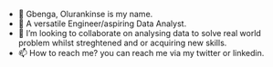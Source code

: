- 👋 Gbenga, Olurankinse is my name.
- 👀 A versatile Engineer/aspiring Data Analyst.
- 💞️ I’m looking to collaborate on analysing data to solve real world problem whilst streghtened and or acquiring new skills.
- 📫 How to reach me? you can reach me via my twitter or linkedin.

<!---
popeapex/popeapex is a ✨ special ✨ repository because its `README.md` (this file) appears on your GitHub profile.
You can click the Preview link to take a look at your changes.
--->
